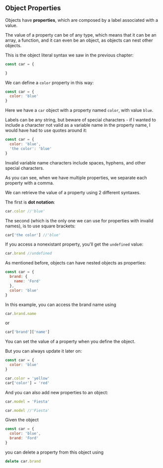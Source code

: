 ## Object Properties

Objects have **properties**, which are composed by a label associated with a value.

The value of a property can be of any type, which means that it can be an array, a function, and it can even be an object, as objects can nest other objects.

This is the object literal syntax we saw in the previous chapter:

```js
const car = {

}
```

We can define a `color` property in this way:

```js
const car = {
  color: 'blue'
}
```

Here we have a `car` object with a property named `color`, with value `blue`.

Labels can be any string, but beware of special characters - if I wanted to include a character not valid as a variable name in the property name, I would have had to use quotes around it:

```js
const car = {
  color: 'blue',
  'the color': 'blue'
}
```

Invalid variable name characters include spaces, hyphens, and other special characters.

As you can see, when we have multiple properties, we separate each property with a comma.

We can retrieve the value of a property using 2 different syntaxes.

The first is **dot notation**:

```js
car.color //'blue'
```

The second (which is the only one we can use for properties with invalid names), is to use square brackets:

```js
car['the color'] //'blue'
```

If you access a nonexistant property, you'll get the `undefined` value:

```js
car.brand //undefined
```

As mentioned before, objects can have nested objects as properties:

```js
const car = {
  brand: {
    name: 'Ford'
  },
  color: 'blue'
}
```

In this example, you can access the brand name using

```js
car.brand.name
```

or

```js
car['brand']['name']
```

You can set the value of a property when you define the object.

But you can always update it later on:

```js
const car = {
  color: 'blue'
}

car.color = 'yellow'
car['color'] = 'red'
```

And you can also add new properties to an object:

```js
car.model = 'Fiesta'

car.model //'Fiesta'
```

Given the object

```js
const car = {
  color: 'blue',
  brand: 'Ford'
}
```

you can delete a property from this object using

```js
delete car.brand
```